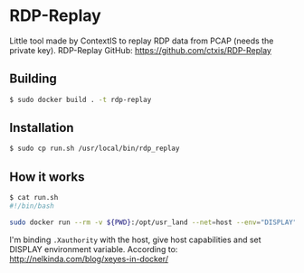 # RDP-Replay

Little tool made by ContextIS to replay RDP data from PCAP (needs the private key).
RDP-Replay GitHub: https://github.com/ctxis/RDP-Replay

## Building

```bash
$ sudo docker build . -t rdp-replay
```

## Installation

```bash
$ sudo cp run.sh /usr/local/bin/rdp_replay
```

## How it works

```bash
$ cat run.sh
#!/bin/bash

sudo docker run --rm -v ${PWD}:/opt/usr_land --net=host --env="DISPLAY" --volume="$HOME/.Xauthority:/root/.Xauthority:rw" -ti rdp_replay
```

I'm binding `.Xauthority` with the host, give host capabilities and set DISPLAY environment variable. According to: http://nelkinda.com/blog/xeyes-in-docker/
